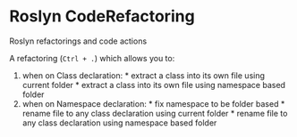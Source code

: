 Roslyn CodeRefactoring
================

Roslyn refactorings and code actions

A refactoring (`Ctrl + .`) which allows you to:

1.   when on Class declaration:
    *   extract a class into its own file using current folder
    *   extract a class into its own file using namespace based folder
2.   when on Namespace declaration:
    *   fix namespace to be folder based
    *   rename file to any class declaration using current folder
    *   rename file to any class declaration using namespace based folder


